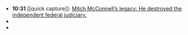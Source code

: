 - **10:31** [[quick capture]]:  [Mitch McConnell’s legacy: He destroyed the independent federal judiciary.](https://slate.com/news-and-politics/2024/03/mitch-mcconnell-retire-trump-federal-judiciary.html)
-
-
